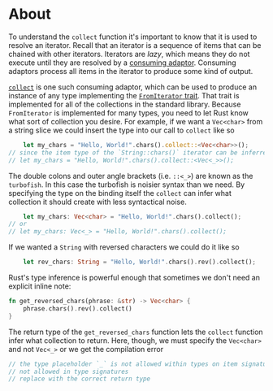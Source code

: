 # About

To understand the `collect` function it's important to know that it is used to resolve an iterator. Recall that an iterator is a sequence of items
that can be chained with other iterators. Iterators are _lazy_, which means they do not execute until they are resolved by a
[consuming adaptor][consuming adaptor]. Consuming adaptors process all items in the iterator to produce some kind of output.

[`collect`][collect] is one such consuming adaptor, which can be used to produce an instance of any type implementing the
[`FromIterator` trait][from iterator]. That trait is implemented for all of the collections in the standard library. Because `FromIterator` is
implemented for many types, you need to let Rust know what sort of collection you desire.  For example, if we want a `Vec<char>` from a string
slice we could insert the type into our call to `collect` like so

```rust
    let my_chars = "Hello, World!".chars().collect::<Vec<char>>();
// since the item type of the `String::chars()` iterator can be inferred to be `char`, we can omit that information
// let my_chars = "Hello, World!".chars().collect::<Vec<_>>();
```

The double colons and outer angle brackets (i.e. `::<_>`) are known as the `turbofish`. In this case the turbofish is noisier syntax than we need.
By specifying the type on the binding itself the `collect` can infer what collection it should create with less syntactical noise.

```rust
    let my_chars: Vec<char> = "Hello, World!".chars().collect();
// or
// let my_chars: Vec<_> = "Hello, World!".chars().collect();
```

If we wanted a `String` with reversed characters we could do it like so

```rust
    let rev_chars: String = "Hello, World!".chars().rev().collect();
```

Rust's type inference is powerful enough that sometimes we don't need an explicit inline note:

```rust
fn get_reversed_chars(phrase: &str) -> Vec<char> {
    phrase.chars().rev().collect()
}
```

The return type of the `get_reversed_chars` function lets the `collect` function infer what collection to return. Here, though, we must specify the
`Vec<char>` and not `Vec<_>` or we get the compilation error

```rust
// the type placeholder `_` is not allowed within types on item signatures
// not allowed in type signatures
// replace with the correct return type
```

[from iterator]: https://doc.rust-lang.org/std/iter/trait.FromIterator.html
[consuming adaptor]: https://doc.rust-lang.org/book/ch13-02-iterators.html?highlight=lazy#methods-that-consume-the-iterator
[collect]: https://doc.rust-lang.org/std/iter/trait.Iterator.html#method.collect
